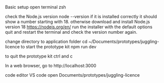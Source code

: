 Basic setup
open terminal zsh

check the Node.js version
node --version
if it is installed correctly it should show a number starting with 18.
otherwise download and install Node.js version 18
https://nodejs.org/en/
run the installer with the default options
quit and restart the terminal and check the version number again.

change directory to application folder
cd ~/Documents/prototypes/juggling-licence
to start the prototype kit
npm run dev

to quit the prototype kit 
ctrl and c

In a web browser, go to
http://localhost:3000

code editor
VS code
open
Documents/prototypes/juggling-licence
